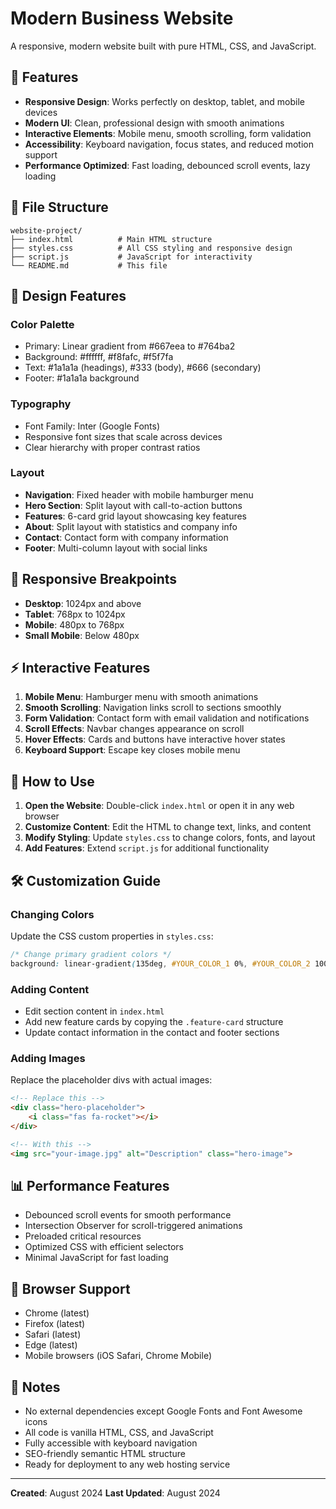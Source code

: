 # Modern Business Website

A responsive, modern website built with pure HTML, CSS, and JavaScript.

## 🚀 Features

- **Responsive Design**: Works perfectly on desktop, tablet, and mobile devices
- **Modern UI**: Clean, professional design with smooth animations
- **Interactive Elements**: Mobile menu, smooth scrolling, form validation
- **Accessibility**: Keyboard navigation, focus states, and reduced motion support
- **Performance Optimized**: Fast loading, debounced scroll events, lazy loading

## 📁 File Structure

```
website-project/
├── index.html          # Main HTML structure
├── styles.css          # All CSS styling and responsive design
├── script.js           # JavaScript for interactivity
└── README.md           # This file
```

## 🎨 Design Features

### Color Palette
- Primary: Linear gradient from #667eea to #764ba2
- Background: #ffffff, #f8fafc, #f5f7fa
- Text: #1a1a1a (headings), #333 (body), #666 (secondary)
- Footer: #1a1a1a background

### Typography
- Font Family: Inter (Google Fonts)
- Responsive font sizes that scale across devices
- Clear hierarchy with proper contrast ratios

### Layout
- **Navigation**: Fixed header with mobile hamburger menu
- **Hero Section**: Split layout with call-to-action buttons
- **Features**: 6-card grid layout showcasing key features
- **About**: Split layout with statistics and company info
- **Contact**: Contact form with company information
- **Footer**: Multi-column layout with social links

## 📱 Responsive Breakpoints

- **Desktop**: 1024px and above
- **Tablet**: 768px to 1024px
- **Mobile**: 480px to 768px
- **Small Mobile**: Below 480px

## ⚡ Interactive Features

1. **Mobile Menu**: Hamburger menu with smooth animations
2. **Smooth Scrolling**: Navigation links scroll to sections smoothly
3. **Form Validation**: Contact form with email validation and notifications
4. **Scroll Effects**: Navbar changes appearance on scroll
5. **Hover Effects**: Cards and buttons have interactive hover states
6. **Keyboard Support**: Escape key closes mobile menu

## 🚀 How to Use

1. **Open the Website**: Double-click `index.html` or open it in any web browser
2. **Customize Content**: Edit the HTML to change text, links, and content
3. **Modify Styling**: Update `styles.css` to change colors, fonts, and layout
4. **Add Features**: Extend `script.js` for additional functionality

## 🛠 Customization Guide

### Changing Colors
Update the CSS custom properties in `styles.css`:
```css
/* Change primary gradient colors */
background: linear-gradient(135deg, #YOUR_COLOR_1 0%, #YOUR_COLOR_2 100%);
```

### Adding Content
- Edit section content in `index.html`
- Add new feature cards by copying the `.feature-card` structure
- Update contact information in the contact and footer sections

### Adding Images
Replace the placeholder divs with actual images:
```html
<!-- Replace this -->
<div class="hero-placeholder">
    <i class="fas fa-rocket"></i>
</div>

<!-- With this -->
<img src="your-image.jpg" alt="Description" class="hero-image">
```

## 📊 Performance Features

- Debounced scroll events for smooth performance
- Intersection Observer for scroll-triggered animations
- Preloaded critical resources
- Optimized CSS with efficient selectors
- Minimal JavaScript for fast loading

## 🔧 Browser Support

- Chrome (latest)
- Firefox (latest)
- Safari (latest)
- Edge (latest)
- Mobile browsers (iOS Safari, Chrome Mobile)

## 📝 Notes

- No external dependencies except Google Fonts and Font Awesome icons
- All code is vanilla HTML, CSS, and JavaScript
- Fully accessible with keyboard navigation
- SEO-friendly semantic HTML structure
- Ready for deployment to any web hosting service

---

**Created**: August 2024
**Last Updated**: August 2024
